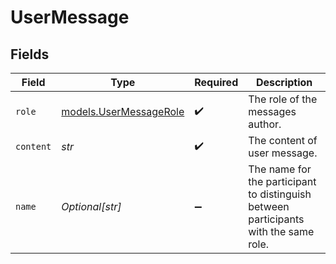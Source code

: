 # UserMessage


## Fields

| Field                                                                                | Type                                                                                 | Required                                                                             | Description                                                                          |
| ------------------------------------------------------------------------------------ | ------------------------------------------------------------------------------------ | ------------------------------------------------------------------------------------ | ------------------------------------------------------------------------------------ |
| `role`                                                                               | [models.UserMessageRole](../models/usermessagerole.md)                               | :heavy_check_mark:                                                                   | The role of the messages author.                                                     |
| `content`                                                                            | *str*                                                                                | :heavy_check_mark:                                                                   | The content of user message.                                                         |
| `name`                                                                               | *Optional[str]*                                                                      | :heavy_minus_sign:                                                                   | The name for the participant to distinguish between participants with the same role. |